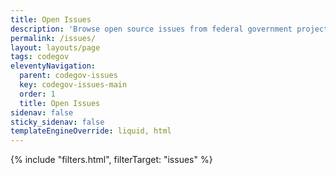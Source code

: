 ```yaml
---
title: Open Issues
description: 'Browse open source issues from federal government projects'
permalink: /issues/
layout: layouts/page
tags: codegov
eleventyNavigation:
  parent: codegov-issues
  key: codegov-issues-main
  order: 1
  title: Open Issues
sidenav: false
sticky_sidenav: false
templateEngineOverride: liquid, html
---
```


<div class="card-and-filter-container">
{% include "filters.html", filterTarget: "issues" %}
    <div class="agency-grid" id="issues-grid"></div>
</div>

<script type="application/json" data-issues>{{ issuesData.issues | json }}</script>
<script src='/assets/_common/js/issue-filters.js'></script>